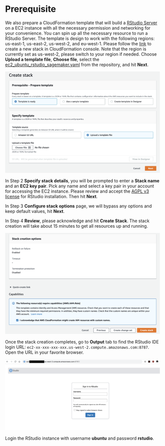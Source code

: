 # Prerequisite
We also prepare a CloudFormation template that will build a [RStudio Server](https://rstudio.com/products/rstudio/download-server/) on a EC2 instance with all the necessary permission and networking for your convenience. You can spin up all the necessary resource to run a RStudio Server. The template is design to work with the following regions: us-east-1, us-east-2, us-west-2, and eu-west-1. Please follow the [link](https://us-west-2.console.aws.amazon.com/cloudformation/home?region=us-west-2#/stacks/create/template) to create a new stack in CloudFormation console. Note that the region is currently set as us-west-2, please switch to your region if needed. Choose **Upload a template file**, **Choose file**, select the [ec2_ubuntu_rstudio_sagemaker.yaml](../cloudformation/ec2_ubuntu_rstudio_sagemaker.yaml) from the repository, and hit **Next**.

![image](./cloudformation_1.png)

In Step 2 **Specify stack details**, you will be prompted to enter a **Stack name** and an **EC2 key pair**. Pick any name and select a key pair in your account for accessing the EC2 instance. Please review and accept the [AGPL v3 license](http://www.gnu.org/licenses/agpl-3.0-standalone.html) for RStudio installation. Then hit **Next**. 

In Step 3 **Configure stack options** page, we will bypass any options and keep default values, hit **Next**.

In Step 4 **Review**, please acknowledge and hit **Create Stack**. The stack creation will take about 15 minutes to get all resources up and running.

![image](./cloudformation_4.png)

Once the stack creation completes, go to **Output** tab to find the RStudio IDE login URL: `ec2-xx-xxx-xxx-xxx.us-west-2.compute.amazonaws.com:8787`. Open the URL in your favorite browser. 

![cloudformation_5](./cloudformation_5.png)

Login the RStudio instance with username **ubuntu** and password **rstudio**. 

